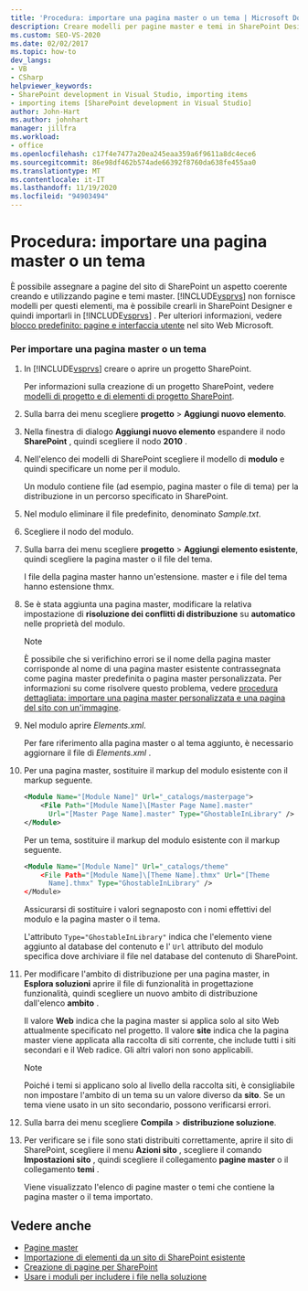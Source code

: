 ```yaml
---
title: 'Procedura: importare una pagina master o un tema | Microsoft Docs'
description: Creare modelli per pagine master e temi in SharePoint Designer, quindi importarli in Visual Studio per assegnare un aspetto coerente alle pagine del sito di SharePoint.
ms.custom: SEO-VS-2020
ms.date: 02/02/2017
ms.topic: how-to
dev_langs:
- VB
- CSharp
helpviewer_keywords:
- SharePoint development in Visual Studio, importing items
- importing items [SharePoint development in Visual Studio]
author: John-Hart
ms.author: johnhart
manager: jillfra
ms.workload:
- office
ms.openlocfilehash: c17f4e7477a20ea245eaa359a6f9611a8dc4ece6
ms.sourcegitcommit: 86e98df462b574ade66392f8760da638fe455aa0
ms.translationtype: MT
ms.contentlocale: it-IT
ms.lasthandoff: 11/19/2020
ms.locfileid: "94903494"
---
```

# <a name="how-to-import-a-master-page-or-theme"></a>Procedura: importare una pagina master o un tema
  È possibile assegnare a pagine del sito di SharePoint un aspetto coerente creando e utilizzando pagine e temi master. [!INCLUDE[vsprvs](../sharepoint/includes/vsprvs-md.md)] non fornisce modelli per questi elementi, ma è possibile crearli in SharePoint Designer e quindi importarli in [!INCLUDE[vsprvs](../sharepoint/includes/vsprvs-md.md)] . Per ulteriori informazioni, vedere [blocco predefinito: pagine e interfaccia utente](/previous-versions/office/developer/sharepoint-2010/ee539040(v=office.14)) nel sito Web Microsoft.

### <a name="to-import-a-master-page-or-theme"></a>Per importare una pagina master o un tema

1. In [!INCLUDE[vsprvs](../sharepoint/includes/vsprvs-md.md)] creare o aprire un progetto SharePoint.

     Per informazioni sulla creazione di un progetto SharePoint, vedere [modelli di progetto e di elementi di progetto SharePoint](../sharepoint/sharepoint-project-and-project-item-templates.md).

2. Sulla barra dei menu scegliere **progetto**  >  **Aggiungi nuovo elemento**.

3. Nella finestra di dialogo **Aggiungi nuovo elemento** espandere il nodo **SharePoint** , quindi scegliere il nodo **2010** .

4. Nell'elenco dei modelli di SharePoint scegliere il modello di **modulo** e quindi specificare un nome per il modulo.

     Un modulo contiene file (ad esempio, pagina master o file di tema) per la distribuzione in un percorso specificato in SharePoint.

5. Nel modulo eliminare il file predefinito, denominato *Sample.txt*.

6. Scegliere il nodo del modulo.

7. Sulla barra dei menu scegliere **progetto**  >  **Aggiungi elemento esistente**, quindi scegliere la pagina master o il file del tema.

     I file della pagina master hanno un'estensione. master e i file del tema hanno estensione thmx.

8. Se è stata aggiunta una pagina master, modificare la relativa impostazione di **risoluzione dei conflitti di distribuzione** su **automatico** nelle proprietà del modulo.

    > [!NOTE]
    > È possibile che si verifichino errori se il nome della pagina master corrisponde al nome di una pagina master esistente contrassegnata come pagina master predefinita o pagina master personalizzata. Per informazioni su come risolvere questo problema, vedere [procedura dettagliata: importare una pagina master personalizzata e una pagina del sito con un'immagine](../sharepoint/walkthrough-import-a-custom-master-page-and-site-page-with-an-image.md).

9. Nel modulo aprire *Elements.xml*.

     Per fare riferimento alla pagina master o al tema aggiunto, è necessario aggiornare il file di *Elements.xml* .

10. Per una pagina master, sostituire il markup del modulo esistente con il markup seguente.

    ```xml
    <Module Name="[Module Name]" Url="_catalogs/masterpage">
        <File Path="[Module Name]\[Master Page Name].master"
          Url="[Master Page Name].master" Type="GhostableInLibrary" />
    </Module>
    ```

     Per un tema, sostituire il markup del modulo esistente con il markup seguente.

    ```xml
    <Module Name="[Module Name]" Url="_catalogs/theme"
        <File Path="[Module Name]\[Theme Name].thmx" Url="[Theme
          Name].thmx" Type="GhostableInLibrary" />
    </Module>
    ```

     Assicurarsi di sostituire i valori segnaposto con i nomi effettivi del modulo e la pagina master o il tema.

     L'attributo `Type="GhostableInLibrary"` indica che l'elemento viene aggiunto al database del contenuto e l' `Url` attributo del modulo specifica dove archiviare il file nel database del contenuto di SharePoint.

11. Per modificare l'ambito di distribuzione per una pagina master, in **Esplora soluzioni** aprire il file di funzionalità in progettazione funzionalità, quindi scegliere un nuovo ambito di distribuzione dall'elenco **ambito** .

     Il valore **Web** indica che la pagina master si applica solo al sito Web attualmente specificato nel progetto. Il valore **site** indica che la pagina master viene applicata alla raccolta di siti corrente, che include tutti i siti secondari e il Web radice. Gli altri valori non sono applicabili.

    > [!NOTE]
    > Poiché i temi si applicano solo al livello della raccolta siti, è consigliabile non impostare l'ambito di un tema su un valore diverso da **sito**. Se un tema viene usato in un sito secondario, possono verificarsi errori.

12. Sulla barra dei menu scegliere **Compila**  >  **distribuzione soluzione**.

13. Per verificare se i file sono stati distribuiti correttamente, aprire il sito di SharePoint, scegliere il menu **Azioni sito** , scegliere il comando **Impostazioni sito** , quindi scegliere il collegamento **pagine master** o il collegamento **temi** .

     Viene visualizzato l'elenco di pagine master o temi che contiene la pagina master o il tema importato.

## <a name="see-also"></a>Vedere anche
- [Pagine master](/previous-versions/office/developer/sharepoint-2010/ms443795(v=office.14))
- [Importazione di elementi da un sito di SharePoint esistente](../sharepoint/importing-items-from-an-existing-sharepoint-site.md)
- [Creazione di pagine per SharePoint](../sharepoint/creating-pages-for-sharepoint.md)
- [Usare i moduli per includere i file nella soluzione](../sharepoint/using-modules-to-include-files-in-the-solution.md)
